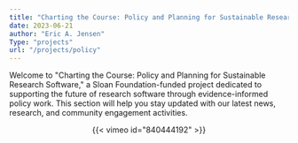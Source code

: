 ```yaml
---
title: "Charting the Course: Policy and Planning for Sustainable Research Software"
date: 2023-06-21
author: "Eric A. Jensen"
Type: "projects"
url: "/projects/policy"
---
```


Welcome to "Charting the Course: Policy and Planning for Sustainable Research Software," a Sloan Foundation-funded project dedicated to supporting the future of research software through evidence-informed policy work. This section will help you stay updated with our latest news, research, and community engagement activities.

 <!--more-->

<div style="text-align: center;">
{{< vimeo id="840444192" >}}
</div>